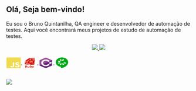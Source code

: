 ## Olá,  Seja bem-vindo! 
Eu sou o Bruno Quintanilha, QA engineer e desenvolvedor de automação de testes. Aqui você encontrará meus projetos de estudo de automação de testes.
<div align="center">
  <a href="https://github.com/braquintanilha">
  <img height="160em" src="https://github-readme-stats.vercel.app/api?username=braquintanilha&show_icons=true&theme=dracula&include_all_commits=true&count_private=true"/>
  <img height="160em" src="https://github-readme-stats.vercel.app/api/top-langs/?username=braquintanilha&layout=compact&langs_count=7&theme=dracula"/>
</div>
<div style="display: inline_block"><br>
  <img align="center" height="30" width="40" src="https://raw.githubusercontent.com/devicons/devicon/master/icons/javascript/javascript-plain.svg">
  <img align="center" height="30" width="40" src="https://raw.githubusercontent.com/devicons/devicon/master/icons/ruby/ruby-plain-wordmark.svg">
  <img align="center" height="30" width="40" src="https://raw.githubusercontent.com/devicons/devicon/master/icons/csharp/csharp-original.svg">
  <img align="center" height="30" width="40" src="https://raw.githubusercontent.com/devicons/devicon/master/icons/cucumber/cucumber-plain.svg">
</div>
  
  ##
 
<div> 
  <a href="https://www.linkedin.com/in/braquintanilha/" target="_blank"><img src="https://img.shields.io/badge/-LinkedIn-%230077B5?style=for-the-badge&logo=linkedin&logoColor=white" target="_blank"></a>
</div>
